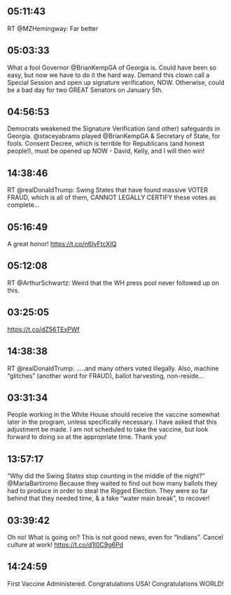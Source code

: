 ## 05:11:43
RT @MZHemingway: Far better
## 05:03:33
What a fool Governor @BrianKempGA of Georgia is. Could have been so easy, but now we have to do it the hard way. Demand this clown call a Special Session and open up signature verification, NOW. Otherwise, could be a bad day for two GREAT Senators on January 5th.
## 04:56:53
Democrats weakened the Signature Verification (and other) safeguards in Georgia. @staceyabrams played @BrianKempGA &amp; Secretary of State, for fools. Consent Decree, which is terrible for Republicans (and honest people!), must be opened up NOW - David, Kelly, and I will then win!
## 14:38:46
RT @realDonaldTrump: Swing States that have found massive VOTER FRAUD, which is all of them, CANNOT LEGALLY CERTIFY these votes as complete…
## 05:16:49
A great honor! https://t.co/n6IyFtcXIQ
## 05:12:08
RT @ArthurSchwartz: Weird that the WH press pool never followed up on this.
## 03:25:05
https://t.co/dZ56TExPWf
## 14:38:38
RT @realDonaldTrump: .....and many others voted illegally. Also, machine “glitches” (another word for FRAUD), ballot harvesting, non-reside…
## 03:31:34
People working in the White House should receive the vaccine somewhat later in the program, unless specifically necessary. I have asked that this adjustment be made. I am not scheduled to take the vaccine, but look forward to doing so at the appropriate time. Thank you!
## 13:57:17
“Why did the Swing States stop counting in the middle of the night?” @MariaBartiromo Because they waited to find out how many ballots they had to produce in order to steal the Rigged Election. They were so far behind that they needed time, &amp; a fake “water main break”, to recover!
## 03:39:42
Oh no! What is going on? This is not good news, even for “Indians”. Cancel culture at work! https://t.co/d1l0C9g6Pd
## 14:24:59
First Vaccine Administered. Congratulations USA! Congratulations WORLD!
